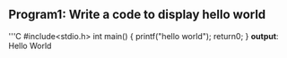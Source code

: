 ## Program1: Write a code to display hello world
'''C
#include<stdio.h>
int main()
{
printf("hello world");
return0;
}
**output**: Hello World
